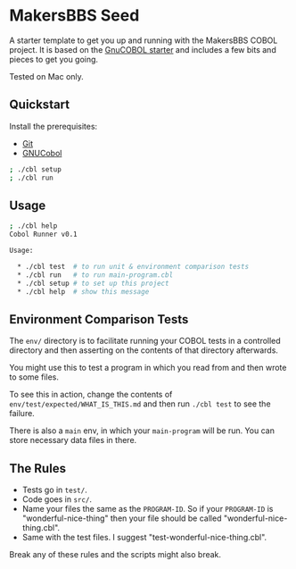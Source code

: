 # MakersBBS Seed

A starter template to get you up and running with the MakersBBS COBOL project.
It is based on the [GnuCOBOL starter](https://github.com/makersacademy/gnucobol-starter)
and includes a few bits and pieces to get you going.

Tested on Mac only.

## Quickstart

Install the prerequisites:

* [Git](https://git-scm.com/)
* [GNUCobol](https://gnucobol.sourceforge.io/)

```bash
; ./cbl setup
; ./cbl run
```

## Usage

```bash
; ./cbl help
Cobol Runner v0.1

Usage:

  * ./cbl test  # to run unit & environment comparison tests
  * ./cbl run   # to run main-program.cbl
  * ./cbl setup # to set up this project
  * ./cbl help  # show this message
```

## Environment Comparison Tests

The `env/` directory is to facilitate running your COBOL tests in a controlled
directory and then asserting on the contents of that directory afterwards.

You might use this to test a program in which you read from and then wrote to 
some files.

To see this in action, change the contents of 
`env/test/expected/WHAT_IS_THIS.md` and then run `./cbl test` to see the
failure.

There is also a `main` env, in which your `main-program` will be run. You
can store necessary data files in there.

## The Rules

* Tests go in `test/`.
* Code goes in `src/`.
* Name your files the same as the `PROGRAM-ID`. So if your `PROGRAM-ID` is
  "wonderful-nice-thing" then your file should be called
  "wonderful-nice-thing.cbl".
* Same with the test files. I suggest "test-wonderful-nice-thing.cbl".

Break any of these rules and the scripts might also break.
